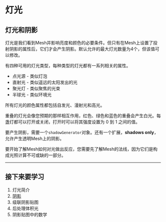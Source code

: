 灯光
===

## 灯光和阴影

灯光是我们看到Mesh并影响亮度和颜色的必要条件。但只有在Mesh上设置了投射阴影的属性后，它们才会产生阴影。默认允许的最大灯光数量为4个，但该值可以修改。

有四种可用的灯光类型，每种类型的灯光都有一系列相关的属性。

* 点光源 - 类似灯泡
* 直射光 - 类似遥远的太阳发出的光
* 聚光灯 - 类似聚焦的光束
* 半球光 - 类似环境光

所有灯光的颜色属性都包括自发光、漫射光和高光。

重叠的灯光会像您预期的那样相互作用，红色、绿色和蓝色的重叠会产生白光。每盏灯都可以打开或关闭，打开时可以将其强度设置为 0 到 1 之间的值。

要产生阴影，需要一个`shadowGenerator`对象。还有一个扩展，**shadows only**，允许产生透明Mesh上的阴影。

要开始了解Mesh如何对光做出反应，您需要先了解Mesh的法线，因为它们是构成光照计算不可或缺的一部分。

---

## 接下来要学习

1. 灯光简介
2. [阴影](./阴影.md)
3. 级联阴影贴图
4. 后处理体积光
5. 阴影贴图中的数学